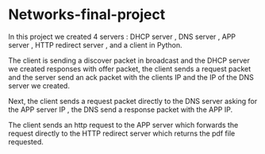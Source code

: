 # Networks-final-project
In this project we created 4 servers : DHCP server , DNS server , APP server , HTTP redirect server , and a client in Python.

The client is sending a discover packet in broadcast and the DHCP server we created responses with offer packet, the client sends a request packet and the server send an ack packet with the clients IP and the IP of the DNS server we created.

Next, the client sends a request packet directly to the DNS server asking for the APP server IP , the DNS send a response packet with the APP IP.

The client sends an http request to the APP server which forwards the request directly to the HTTP redirect server which returns the pdf file requested.
